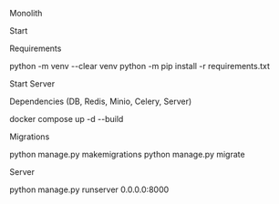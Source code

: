 Monolith

Start

Requirements

python -m venv --clear venv
python -m pip install -r requirements.txt



Start Server

Dependencies (DB, Redis, Minio, Celery, Server)

docker compose up -d --build



Migrations

python manage.py makemigrations 
python manage.py migrate



Server

python manage.py runserver 0.0.0.0:8000


